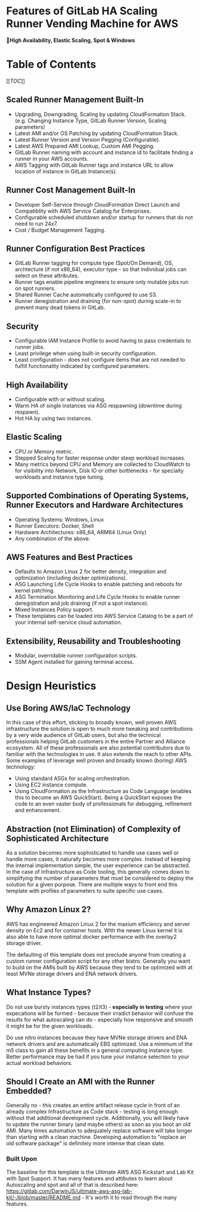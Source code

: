 # Features of GitLab HA Scaling Runner Vending Machine for AWS

**High Availability, Elastic Scaling, Spot & Windows**

# Table of Contents

[[_TOC_]]

## Scaled Runner Management Built-In

- Upgrading, Downgrading, Scaling by updating CloudFormation Stack. (e.g. Changing Instance Type, GitLab Runner Version, Scaling parameters)
- Latest AMI and/or OS Patching by updating CloudFormation Stack.
- Latest Runner Version and Version Pegging (Configurable).
- Latest AWS Prepared AMI Lookup, Custom AMI Pegging.
- GitLab Runner naming with account and instance id to facilitate finding a runner in your AWS accounts.
- AWS Tagging with GitLab Runner tags and instance URL to allow location of instance in GitLab Instance(s).

## Runner Cost Management Built-In

- Developer Self-Service through CloudFormation Direct Launch and Compatiblity with AWS Service Catalog for Enterprises.
- Configurable scheduled shutdown and/or startup for runners that do not need to run 24x7.
- Cost / Budget Management Tagging.

## Runner Configuration Best Practices

- GitLab Runner tagging for compute type (Spot/On Demand), OS, archtecture (if not x86_64), executor type - so that individual jobs can select on these attributes.  
- Runner tags enable pipeline engineers to ensure only mutable jobs run on spot runners.
- Shared  Runner Cache automatically configured to use S3.
- Runner deregistration and draining (for non-spot) during scale-in to prevent many dead tokens in GitLab.

## Security

- Configurable IAM Instance Profile to avoid having to pass credentials to runner jobs.
- Least privilege when using built-in security configuration.
- Least configuration - does not configure items that are not needed to fulfill functionality indicated by configured parameters.

## High Availability

- Configurable with or without scaling.
- Warm HA of single instances via ASG respawning (downtime during respawn).
- Hot HA by using two instances.

## Elastic Scaling

- CPU or Memory metric.
- Stepped Scaling for faster response under steep workload increases.
- Many metrics beyond CPU and Memory are collected to CloudWatch to for visibility into Network, Disk IO or other bottlenecks - for specialty workloads and instance type tuning.

## Supported Combinations of Operating Systems, Runner Executors and Hardware Architectures

- Operating Systems: Windows, Linux
- Runner Executors: Docker, Shell
- Hardware Architectures: x86_64, ARM64 (Linux Only)
- Any combination of the above.

## AWS Features and Best Practices

- Defaults to Amazon Linux 2 for better density, integration and optimization (including docker optimizations).
- ASG Launching Life Cycle Hooks to enable patching and reboots for kernel patching.
- ASG Termination Monitoring and Life Cycle Hooks to enable runner deregistration and job draining (if not a spot instance).
- Mixed Instances Policy support.
- These templates can be loaded into AWS Service Catalog to be a part of your internal self-service cloud automation.

## Extensibility, Reusability and Troubleshooting

- Modular, overridable runner configuration scripts.
- SSM Agent installed for gaining terminal access.

# Design Heuristics

## Use Boring AWS/IaC Technology

In this case of this effort, sticking to broadly known, well proven AWS infrastructure the solution is open to much more tweaking and contributions by a very wide audience of GitLab users, but also the technical professionals helping GitLab customers in the entire Partner and Alliance ecosystem.  All of these professionals are also potential contributors due to familiar with the technologies in use. It also extends the reach to other APIs.
Some examples of leverage well proven and broadly known (boring) AWS technology:

- Using standard ASGs for scaling orchestration.
- Using EC2 instance compute.
- Using CloudFormation as the Infrastructure as Code Language (enables this to become an AWS QuickStart). Being a QuickStart exposes the code to an even vaster body of professionals for debugging, refinement and enhancement.

## Abstraction (not Elimination) of Complexity of Sophisticated Architecture

As a solution becomes more sophisticated to handle use cases well or handle more cases, it naturally becomes more complex. Instead of keeping the internal implementation simple, the user experience can be abstracted.  In the case of Infrastructure as Code tooling, this generally comes down to simplifying the number of parameters that must be considered to deploy the solution for a given purpose.  There are multiple ways to front end this template with profiles of parameters to suite specific use cases.

## Why Amazon Linux 2?

AWS has engineered Amazon Linux 2 for the maxium efficiency and server density on Ec2 and for container hosts. With the newer Linux kernel it is also able to have more optimal docker performance with the overlay2 storage driver.

The defaulting of this template does not preclude anyone from creating a custom runner configuration script for any other bistro.  Generally you want to build on the AMIs built by AWS because they tend to be optimized with at least MVNe storage drivers and ENA network drivers.

## What Instance Types?

Do not use bursty instances types (t2/t3) - **especially in testing** where your expecations will be formed - because their irradict behavior will confuse the results for what autoscaling can do - especially how responsive and smooth it might be for the given workloads.

Do use nitro instances because they have MVNe storage drivers and ENA network drivers and are automatically EBS optimized.  Use a minimum of the m5 class to gain all these benefits in a general computing instance type.  Better performance may be had if you tune your instance selection to your actual workload behaviors.

## Should I Create an AMI with the Runner Embedded?

Generally no - this creates an entire artifact release cycle in front of an already complex Infrastructure as Code stack - testing is long enough without that additional development cycle.  Additionally, you will likely have to update the runner binary (and maybe others) as soon as you boot an old AMI.  Many times automation to adequately replace software will take longer than starting with a clean machine.  Developing automation to "replace an old software package" is definitely more intense that clean slate.

### Built Upon

The baseline for this template is the Ultimate AWS ASG Kickstart and Lab Kit with Spot Support.  It has many features and attibutes to learn about Autoscaling and spot and all of that is described here: https://gitlab.com/DarwinJS/ultimate-aws-asg-lab-kit/-/blob/master/README.md - It's worth it to read through the many features.